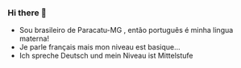 ### Hi there 👋

<!--
**Joaobarboza-UFU/Joaobarboza-UFU** is a ✨ _special_ ✨ repository because its `README.md` (this file) appears on your GitHub profile.

Here are some ideas to get you started:

- 🔭 I’m currently working at EPTA - Aeronautical technology and propulsion team (Federal University of Uberlandia) developing avionic solutions,specially working with embedded circuits and at Exacode as a Back-end (NodeJs , Java , SQL and AWS) Intern at Exacode.
- 🌱 I’m currently learning more about SQL and non relational databases as a Scientific research student with Professor Márcio José da Cunha , Studying Data Engineering with Google Cloud , Machine Learning development With Keras and Tensor Flow.
- 👯 I’m looking to collaborate on Machine Learning and AI projects and Open source software
- 🤔 I’m looking for help with developing a open AI library using Golang , which is named 'Hextrinker'
- 💬 Ask me about Python and Python libraries , C and Golang .  
- 📫 How to reach me:
  - Linkedin : https://www.linkedin.com/in/jo%C3%A3o-barboza-a8b8a2195/
  - E-mail : joaobarboza.ufu@gmail.com
- 😄 Pronouns: he/him/his
- ⚡ Fun fact: I have broken the same finger 3 times in the same year 😄 
--> 
- Sou brasileiro de Paracatu-MG , então português é minha lingua materna!
- Je parle français mais mon niveau est basique...
- Ich spreche Deutsch und mein Niveau ist Mittelstufe
